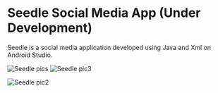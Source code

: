 # Seedle Social Media App (Under Development)
Seedle is a social media application developed using Java and Xml on Android Studio.
 
 
 
![Seedle pics](https://user-images.githubusercontent.com/100840106/224537410-f14ad3e4-b1e5-4b7d-9f0f-9300c89288fb.png) 
![Seedle pic3](https://user-images.githubusercontent.com/100840106/224537571-fe87da86-2d4f-4eac-8f5f-f5626083d685.png)

![Seedle pic2](https://user-images.githubusercontent.com/100840106/224537635-5d39c764-83bf-4b60-a40f-f041689b5641.png)


